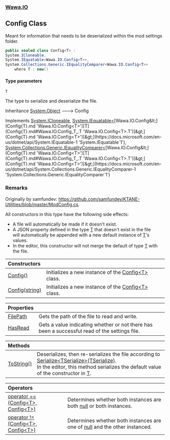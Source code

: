 ### [Wawa.IO](Wawa.IO.md 'Wawa.IO')

## Config<T> Class

Meant for information that needs to be deserialized within the mod settings folder.

```csharp
public sealed class Config<T> :
System.ICloneable,
System.IEquatable<Wawa.IO.Config<T>>,
System.Collections.Generic.IEqualityComparer<Wawa.IO.Config<T>>
    where T : new()
```
#### Type parameters

<a name='Wawa.IO.Config_T_.T'></a>

`T`

The type to serialize and deserialize the file.

Inheritance [System.Object](https://docs.microsoft.com/en-us/dotnet/api/System.Object 'System.Object') &#129106; Config<T>

Implements [System.ICloneable](https://docs.microsoft.com/en-us/dotnet/api/System.ICloneable 'System.ICloneable'), [System.IEquatable&lt;](https://docs.microsoft.com/en-us/dotnet/api/System.IEquatable-1 'System.IEquatable`1')[Wawa.IO.Config&lt;](Config{T}.md 'Wawa.IO.Config<T>')[T](Config{T}.md#Wawa.IO.Config_T_.T 'Wawa.IO.Config<T>.T')[&gt;](Config{T}.md 'Wawa.IO.Config<T>')[&gt;](https://docs.microsoft.com/en-us/dotnet/api/System.IEquatable-1 'System.IEquatable`1'), [System.Collections.Generic.IEqualityComparer&lt;](https://docs.microsoft.com/en-us/dotnet/api/System.Collections.Generic.IEqualityComparer-1 'System.Collections.Generic.IEqualityComparer`1')[Wawa.IO.Config&lt;](Config{T}.md 'Wawa.IO.Config<T>')[T](Config{T}.md#Wawa.IO.Config_T_.T 'Wawa.IO.Config<T>.T')[&gt;](Config{T}.md 'Wawa.IO.Config<T>')[&gt;](https://docs.microsoft.com/en-us/dotnet/api/System.Collections.Generic.IEqualityComparer-1 'System.Collections.Generic.IEqualityComparer`1')

### Remarks
  
Originally by samfundev: https://github.com/samfundev/KTANE-Utilities/blob/master/ModConfig.cs.  
  
All constructors in this type have the following side effects:  
- A file will automatically be made if it doesn't exist.  
- A JSON property defined in the type [T](Config{T}.md#Wawa.IO.Config_T_.T 'Wawa.IO.Config<T>.T') that doesn't exist in the file  
  will automatically be appended with a new default instance of [T](Config{T}.md#Wawa.IO.Config_T_.T 'Wawa.IO.Config<T>.T')'s values.  
- In the editor, this constructor will not merge the default of type [T](Config{T}.md#Wawa.IO.Config_T_.T 'Wawa.IO.Config<T>.T') with the file.

| Constructors | |
| :--- | :--- |
| [Config()](Config{T}..ctor.md 'Wawa.IO.Config<T>.Config()') | Initializes a new instance of the [Config&lt;T&gt;](Config{T}.md 'Wawa.IO.Config<T>') class. |
| [Config(string)](Config{T}..ctor(String).md 'Wawa.IO.Config<T>.Config(string)') | Initializes a new instance of the [Config&lt;T&gt;](Config{T}.md 'Wawa.IO.Config<T>') class. |

| Properties | |
| :--- | :--- |
| [FilePath](Config{T}.FilePath.md 'Wawa.IO.Config<T>.FilePath') | Gets the path of the file to read and write. |
| [HasRead](Config{T}.HasRead.md 'Wawa.IO.Config<T>.HasRead') | Gets a value indicating whether or not there has been a successful read of the settings file. |

| Methods | |
| :--- | :--- |
| [ToString()](Config{T}.ToString.md 'Wawa.IO.Config<T>.ToString()') | Deserializes, then re-serializes the file according to [Serialize&lt;TSerialize&gt;(TSerialize)](Config.Serialize{TSerialize}(TSerialize).md 'Wawa.IO.Config.Serialize<TSerialize>(TSerialize)').<br/>In the editor, this method serializes the default value of the constructor in [T](Config{T}.md#Wawa.IO.Config_T_.T 'Wawa.IO.Config<T>.T'). |

| Operators | |
| :--- | :--- |
| [operator ==(Config&lt;T&gt;, Config&lt;T&gt;)](Config{T}.op_Equality(Config{T},Config{T}).md 'Wawa.IO.Config<T>.op_Equality(Wawa.IO.Config<T>, Wawa.IO.Config<T>)') | Determines whether both instances are both [null](https://docs.microsoft.com/en-us/dotnet/csharp/language-reference/keywords/null 'https://docs.microsoft.com/en-us/dotnet/csharp/language-reference/keywords/null') or both instances. |
| [operator !=(Config&lt;T&gt;, Config&lt;T&gt;)](Config{T}.op_Inequality(Config{T},Config{T}).md 'Wawa.IO.Config<T>.op_Inequality(Wawa.IO.Config<T>, Wawa.IO.Config<T>)') | Determines whether both instances are one of [null](https://docs.microsoft.com/en-us/dotnet/csharp/language-reference/keywords/null 'https://docs.microsoft.com/en-us/dotnet/csharp/language-reference/keywords/null') and the other instanced. |
